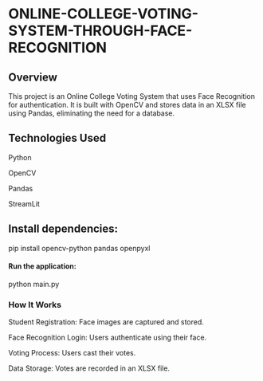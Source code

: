 # ONLINE-COLLEGE-VOTING-SYSTEM-THROUGH-FACE-RECOGNITION

## Overview

This project is an Online College Voting System that uses Face Recognition for authentication. It is built with OpenCV and stores data in an XLSX file using Pandas, eliminating the need for a database.

## Technologies Used

Python

OpenCV

Pandas

StreamLit

## Install dependencies:

pip install opencv-python pandas openpyxl

#### Run the application:

python main.py

### How It Works

Student Registration: Face images are captured and stored.

Face Recognition Login: Users authenticate using their face.

Voting Process: Users cast their votes.

Data Storage: Votes are recorded in an XLSX file.

